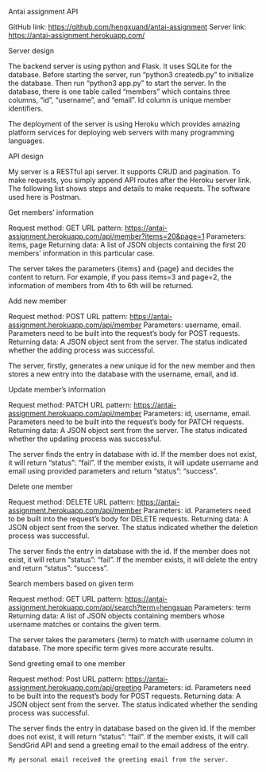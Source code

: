 Antai assignment API

GitHub link: https://github.com/hengxuand/antai-assignment
Server link: https://antai-assignment.herokuapp.com/

Server design

The backend server is using python and Flask. It uses SQLite for the database. Before starting the server, run “python3 createdb.py” to initialize the database. Then run “python3 app.py” to start the server. In the database, there is one table called “members” which contains three columns, “id”, “username”, and “email”. Id column is unique member identifiers. 

The deployment of the server is using Heroku which provides amazing platform services for deploying web servers with many programming languages.

API design

My server is a RESTful api server. It supports CRUD and pagination. To make requests, you simply append API routes after the Heroku server link. The following list shows steps and details to make requests. The software used here is Postman.










Get members’ information

Request method: GET
URL pattern: https://antai-assignment.herokuapp.com/api/member?items=20&page=1
Parameters: items, page
Returning data: A list of JSON objects containing the first 20 members’ information in this particular case. 

The server takes the parameters {items} and {page} and decides the content to return. For example, if you pass items=3 and page=2, the information of members from 4th to 6th will be returned.











Add new member

Request method: POST
URL pattern: https://antai-assignment.herokuapp.com/api/member
Parameters: username, email. Parameters need to be built into the request’s body for POST requests.
Returning data: A JSON object sent from the server. The status indicated whether the adding process was successful.

The server, firstly, generates a new unique id for the new member and then stores a new entry into the database with the username, email, and id.










Update member’s information

Request method: PATCH
URL pattern: https://antai-assignment.herokuapp.com/api/member
Parameters: id, username, email. Parameters need to be built into the request’s body for PATCH requests.
Returning data: A JSON object sent from the server. The status indicated whether the updating process was successful.

The server finds the entry in database with id. If the member does not exist, it will return “status”: “fail”. If the member exists, it will update username and email using provided parameters and return “status”: “success”.










Delete one member

Request method: DELETE
URL pattern: https://antai-assignment.herokuapp.com/api/member
Parameters: id. Parameters need to be built into the request’s body for DELETE requests.
Returning data: A JSON object sent from the server. The status indicated whether the deletion process was successful.

The server finds the entry in database with the id. If the member does not exist, it will return “status”: “fail”. If the member exists, it will delete the entry and return “status”: “success”.










Search members based on given term

Request method: GET
URL pattern: https://antai-assignment.herokuapp.com/api/search?term=hengxuan
Parameters: term
Returning data: A list of JSON objects containing members whose username matches or contains the given term. 

The server takes the parameters {term} to match with username column in database. The more specific term gives more accurate results.











Send greeting email to one member

Request method: Post
URL pattern: https://antai-assignment.herokuapp.com/api/greeting
Parameters: id. Parameters need to be built into the request’s body for POST requests.
Returning data: A JSON object sent from the server. The status indicated whether the sending  process was successful.

The server finds the entry in database based on the given id. If the member does not exist, it will return “status”: “fail”. If the member exists, it will call SendGrid API and send a greeting email to the email address of the entry.


    My personal email received the greeting email from the server.

